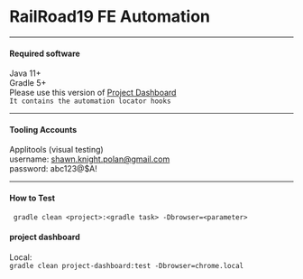 # RailRoad19 FE Automation
<hr>

#### Required software
Java 11+<br>
Gradle 5+<br>
Please use this version of [Project Dashboard](https://github.com/5hawnknight/railroad19-fe-app) <br>
`It contains the automation locator hooks`
<hr>

#### Tooling Accounts
Applitools (visual testing)<br>
username: shawn.knight.polan@gmail.com
<br>
password: abc123@$A!
<hr>

#### How to Test
``` gradle clean <project>:<gradle task> -Dbrowser=<parameter>```

#### project dashboard
Local: <br>
`gradle clean project-dashboard:test -Dbrowser=chrome.local`














